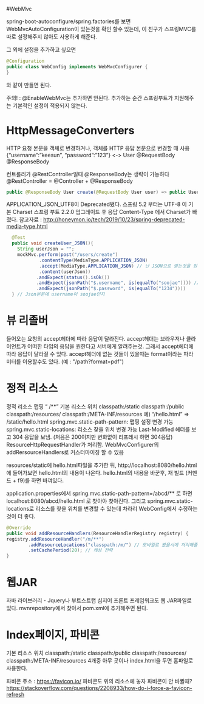#WebMvc

spring-boot-autoconfigure/spring.factories를 보면
WebMvcAutoConfiguration이 있는것을 확인 할수 있는데, 이 친구가 스프링MVC를 따로 설정해주지 않아도 사용하게 해준다.
  
그 외에 설정을 추가하고 싶으면
```java
@Configuration
public class WebConfig implements WebMvcConfigurer {
}
```
와 같이 만들면 된다.

주의! : @EnableWebMvc는 추가하면 안된다. 추가하는 순간 스프링부트가 지원해주는 기본적인 설정이 적용되지 않는다.
 
# HttpMessageConverters
HTTP 요청 본문을 객체로 변경하거나, 객체를 HTTP 응답 본문으로 변경할 때 사용 {“username”:”keesun”, “password”:”123”} <-> User
@RequestBody
@ResponseBody

컨트롤러가 @RestController일때
@ResponseBody는 생략이 가능하다
@RestController = @Controller + @ResponseBody 
```java
public @ResponseBody User create(@RequestBody User user) => public User create(@RequestBody User user)
```

APPLICATION_JSON_UTF8이 Deprecated됐다.
스프링 5.2 부터는 UTF-8 이 기본 Charset
스프링 부트 2.2.0 업그레이드 후 응답 Content-Type 에서 Charset가 빠졌다.
참고자료 : http://honeymon.io/tech/2019/10/23/spring-deprecated-media-type.html


```java
  @Test
  public void createUser_JSON(){
    String userJson = "";
    mockMvc.perform(post("/users/create")
            .contentType(MediaType.APPLICATION_JSON)
            .accept(MediaType.APPLICATION_JSON) // 난 JSON으로 받는것을 원한다.
            .content(userJson))
           .andExpect(status().isOk())
           .andExpect(jsonPath("$.username", is(equalTo("soojae")))) //is와 equalTo 모두 Matchers에 있는것들로 import해야한다.
           .andExpect(jsonPath("$.password", is(equalTo("1234"))))
  } // Json본문에 username이 soojae인지
```

# 뷰 리졸버
들어오는 요청의 accept헤더에 따라 응답이 달라진다.
accept헤더는 브라우저나 클라이언트가 어떠한 타입의 응답을 원한다고 서버에게 알려주는것.
그래서 accept헤더에 따라 응답이 달라질 수 있다.
accept헤더에 없는 것들이 있을때는
format이라는 파라미터를 이용할수도 있다. (예 : "/path?format=pdf")

# 정적 리소스
정적 리소스 맵핑 “ /**”
기본 리소스 위치
classpath:/static
classpath:/public
classpath:/resources/
classpath:/META-INF/resources
예) “/hello.html” => /static/hello.html
spring.mvc.static-path-pattern: 맵핑 설정 변경 가능
spring.mvc.static-locations: 리소스 찾을 위치 변경 가능
Last-Modified 헤더를 보고 304 응답을 보냄. (처음은 200이지만 변화없이 리프레시 하면 304응답)
ResourceHttpRequestHandler가 처리함.
WebMvcConfigurer의 addRersourceHandlers로 커스터마이징 할 수 있음


resources/static에 hello.html파일을 추가한 뒤,
http://localhost:8080/hello.html에 들어가보면 hello.html의 내용이 나온다.
hello.html의 내용을 바꾼후, 재 빌드 (커맨드 + f9)를 하면 바껴있다.

application.properties에서 
spring.mvc.static-path-pattern=/abcd/**
로 하면
localhost:8080/abcd/hello.html 로 찾아야 찾아진다.
그리고 spring.mvc.static-locations로 리소스를 찾을 위치를 변경할 수 있는데 차라리 WebConfig에서 수정하는 것이 더 좋다.
```java
@Override
public void addResourceHandlers(ResourceHandlerRegistry registry) {
registry.addResourceHandler("/m/**")
        .addResourceLocations("classpath:/m/") // 모바일로 봤을시에 처리해줄 수 있다.
        .setCachePeriod(20); // 캐싱 전략
}
```

# 웹JAR
자바 라이브러리 - Jquery나 부트스트랩 심지어 프론트 프레임워크도 웹 JAR파일로 있다.
mvnrepository에서 찾아서 pom.xml에 추가해주면 된다.

# Index페이지, 파비콘
기본 리소스 위치
classpath:/static
classpath:/public
classpath:/resources/
classpath:/META-INF/resources
4개중 아무 곳이나 index.html을 두면 홈파일로 사용한다.

파비콘 주소 : https://favicon.io/
파비콘도 위의 리소스에 놓자
파비콘이 안 바뀔때? https://stackoverflow.com/questions/2208933/how-do-i-force-a-favicon-refresh
